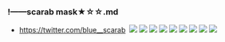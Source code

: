 ### !——scarab mask★☆☆.md
- https://twitter.com/blue__scarab
![]()
![](https://pbs.twimg.com/media/EEmCbaLVUAE7CYK?format=jpg&name=4096x4096)
![](https://pbs.twimg.com/media/EERdmPHUEAIs6oN?format=jpg&name=4096x4096)
![](https://pbs.twimg.com/media/EERdmPsVUAEwkp7?format=jpg&name=4096x4096)
![](https://pbs.twimg.com/media/EERdmPHUwAIixzB?format=jpg&name=4096x4096)
![](https://pbs.twimg.com/media/EERdmPIUYAETLWk?format=jpg&name=4096x4096)
![](https://pbs.twimg.com/media/EEHAnMGUUAIzGae?format=jpg&name=4096x4096)
![](https://pbs.twimg.com/media/EEBebbfVAAE0RRH?format=jpg&name=4096x4096)
![](https://pbs.twimg.com/media/EEBebbfUwAEt0nD?format=jpg&name=4096x4096)
![](https://pbs.twimg.com/media/ED65wOSUUAAHaBt?format=jpg)
